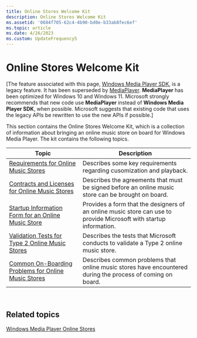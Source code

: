 ```yaml
---
title: Online Stores Welcome Kit
description: Online Stores Welcome Kit
ms.assetid: '0684f705-62c4-4b90-bd0e-b33ab8fec6ef'
ms.topic: article
ms.date: 4/26/2023
ms.custom: UpdateFrequency5
---
```


# Online Stores Welcome Kit

\[The feature associated with this page, [Windows Media Player SDK](/windows/win32/wmp/windows-media-player-sdk), is a legacy feature. It has been superseded by [MediaPlayer](/uwp/api/Windows.Media.Playback.MediaPlayer). **MediaPlayer** has been optimized for Windows 10 and Windows 11. Microsoft strongly recommends that new code use **MediaPlayer** instead of **Windows Media Player SDK**, when possible. Microsoft suggests that existing code that uses the legacy APIs be rewritten to use the new APIs if possible.\]

This section contains the Online Stores Welcome Kit, which is a collection of information about bringing an online music store on board for Windows Media Player. The kit contains the following topics.



| Topic                                                                                                          | Description                                                                                                        |
|----------------------------------------------------------------------------------------------------------------|--------------------------------------------------------------------------------------------------------------------|
| [Requirements for Online Music Stores](requirements-for-online-music-stores.md)                               | Describes some key requirements regarding cusomization and playback.                                               |
| [Contracts and Licenses for Online Music Stores](contracts-and-licenses-for-online-music-stores.md)           | Describes the agreements that must be signed before an online music store can be brought on board.                 |
| [Startup Information Form for an Online Music Store](startup-information-form-for-an-online-music-store.md)   | Provides a form that the designers of an online music store can use to provide Microsoft with startup information. |
| [Validation Tests for Type 2 Online Music Stores](validation-tests-for-type-2-online-music-stores.md)         | Describes the tests that Microsoft conducts to validate a Type 2 online music store.                               |
| [Common On-Boarding Problems for Online Music Stores](common-on-boarding-problems-for-online-music-stores.md) | Describes common problems that online music stores have encountered during the process of coming on board.         |



 

## Related topics

<dl> <dt>

[Windows Media Player Online Stores](windows-media-player-online-stores.md)
</dt> </dl>

 

 





